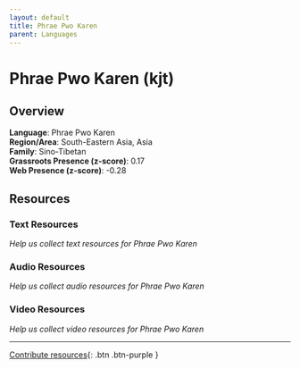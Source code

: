```yaml
---
layout: default
title: Phrae Pwo Karen
parent: Languages
---
```


# Phrae Pwo Karen (kjt)

## Overview

**Language**: Phrae Pwo Karen  
**Region/Area**: South-Eastern Asia, Asia  
**Family**: Sino-Tibetan  
**Grassroots Presence (z-score)**: 0.17  
**Web Presence (z-score)**: -0.28  

## Resources

### Text Resources
*Help us collect text resources for Phrae Pwo Karen*

### Audio Resources
*Help us collect audio resources for Phrae Pwo Karen*

### Video Resources
*Help us collect video resources for Phrae Pwo Karen*

---

[Contribute resources](https://forms.office.com/e/1SfLJx3u1r){: .btn .btn-purple }
